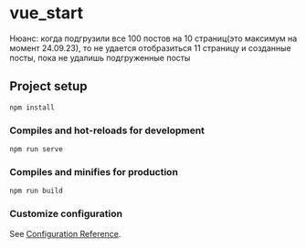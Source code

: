 # vue_start
Нюанс: когда подгрузили все 100 постов на 10 страниц(это максимум на момент 24.09.23), то не удается отобразиться 11 страницу и созданные посты, пока не удалишь подгруженные посты
## Project setup
```
npm install
```

### Compiles and hot-reloads for development
```
npm run serve
```

### Compiles and minifies for production
```
npm run build
```

### Customize configuration
See [Configuration Reference](https://cli.vuejs.org/config/).
